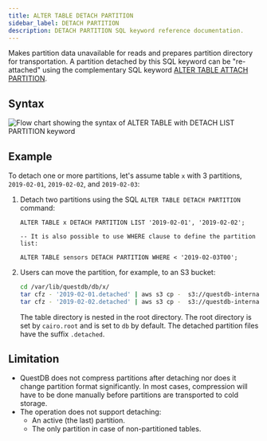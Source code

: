 ```yaml
---
title: ALTER TABLE DETACH PARTITION
sidebar_label: DETACH PARTITION
description: DETACH PARTITION SQL keyword reference documentation.
---
```


Makes partition data unavailable for reads and prepares partition directory for
transportation. A partition detached by this SQL keyword can be "re-attached"
using the complementary SQL keyword
[ALTER TABLE ATTACH PARTITION](/docs/reference/sql/alter-table-attach-partition/).

## Syntax

![Flow chart showing the syntax of ALTER TABLE with DETACH LIST PARTITION keyword](/images/docs/diagrams/alterTableDetachPartition.svg)

## Example

To detach one or more partitions, let's assume table `x` with 3 partitions,
`2019-02-01`, `2019-02-02`, and `2019-02-03`:

1. Detach two partitions using the SQL `ALTER TABLE DETACH PARTITION` command:

   ```questdb-sql
   ALTER TABLE x DETACH PARTITION LIST '2019-02-01', '2019-02-02';

   -- It is also possible to use WHERE clause to define the partition list:

   ALTER TABLE sensors DETACH PARTITION WHERE < '2019-02-03T00';
   ```

2. Users can move the partition, for example, to an S3 bucket:

   ```bash
   cd /var/lib/questdb/db/x/
   tar cfz - '2019-02-01.detached' | aws s3 cp -  s3://questdb-internal/blobs/20190201.tar.gz
   tar cfz - '2019-02-02.detached' | aws s3 cp -  s3://questdb-internal/blobs/20190202.tar.gz
   ```

   The table directory is nested in the root directory. The root directory is
   set by `cairo.root` and is set to `db` by default. The detached partition
   files have the suffix `.detached`.

## Limitation

- QuestDB does not compress partitions after detaching nor does it change
  partition format significantly. In most cases, compression will have to be
  done manually before partitions are transported to cold storage.
- The operation does not support detaching:
  - An active (the last) partition.
  - The only partition in case of non-partitioned tables.
